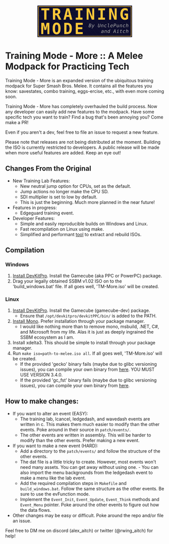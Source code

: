 ﻿<p align="center"><img src="Logos/Training-Mode-banner.png"  alt=""  width="300"/></p>

# Training Mode - More :: A Melee Modpack for Practicing Tech

Training Mode - More is an expanded version of the ubiquitous training modpack for Super Smash Bros. Melee.
It contains all the features you know: savestates, combo training, eggs-ercise, etc., with even more coming soon.

Training Mode - More has completely overhauled the build process. 
Now any developer can easily add new features to the modpack.
Have some specific tech you want to train? Find a bug that's been annoying you? Come make a PR!

Even if you aren't a dev, feel free to file an issue to request a new feature.

Please note that releases are not being distributed at the moment.
Building the ISO is currently restricted to developers.
A public release will be made when more useful features are added.
Keep an eye out!

## Changes From the Original
- New Training Lab Features:
    - New neutral jump option for CPUs, set as the default.
    - Jump actions no longer make the CPU SD.
    - SDI multiplier is set to low by default.
    - This is just the beginning. Much more planned in the near future!
- Features in progress:
    - Edgeguard training event.
- Developer Features:
    - Simple and easily reproducible builds on Windows and Linux.
    - Fast recompilation on Linux using make.
    - Simplified and performant [tool](https://github.com/AlexanderHarrison/gc_fst) to extract and rebuild ISOs.

## Compilation
### Windows
1. [Install DevKitPro](https://github.com/devkitPro/installer/releases/latest). Install the Gamecube (aka PPC or PowerPC) package.
2. Drag your legally obtained SSBM v1.02 ISO on to the 'build_windows.bat' file. If all goes well, 'TM-More.iso' will be created.

### Linux
1. [Install DevKitPro](https://devkitpro.org/wiki/Getting_Started#Unix-like_platforms). Install the Gamecube (gamecube-dev) package.
    - Ensure that `/opt/devkitpro/devkitPPC/bin/` is added to the PATH.
2. [Install Mono](https://www.mono-project.com/download/stable/#download-lin). Prefer installation through your package manager.
    - I would like nothing more than to remove mono, msbuild, .NET, C#, and Microsoft from my life. 
    Alas it is just as deeply ingrained the SSBM ecosystem as I am.
3. Install xdelta3. This should be simple to install through your package manager.
4. Run `make iso=path-to-melee.iso all`. If all goes well, 'TM-More.iso' will be created.
    - If the provided 'gecko' binary fails (maybe due to glibc versioning issues), you can compile your own binary from [here](https://github.com/JLaferri/gecko). YOU MUST USE VERSION 3.4.0.
    - If the provided 'gc_fst' binary fails (maybe due to glibc versioning issues), you can compile your own binary from [here](https://github.com/AlexanderHarrison/gc_fst).

## How to make changes:  
- If you want to alter an event (EASY):
    - The training lab, lcancel, ledgedash, and wavedash events are written in c. This makes them much easier to modify than the other events. Poke around in their source in `patch/events/`.
    - The other events are written in assembly. This will be harder to modify than the other events. Prefer making a new event.
- If you want to make a new event (HARD):
    - Add a directory to the `patch/events/` and follow the structure of the other events.
    - The dat file is a little tricky to create. However, most events won't need many assets. You can get away without using one.
          - You can also import the menu backgrounds from the ledgedash event to make a menu like the lab event. 
    - Add the required compilation steps in `Makefile` and `build_windows.bat`. Follow the same structure as the other events. Be sure to use the evFunction mode.
    - Implement the `Event_Init`, `Event_Update`, `Event_Think` methods and `Event_Menu` pointer. Poke around the other events to figure out how the data flows.
- Other changes may be easy or difficult. Poke around the repo and/or file an issue.

Feel free to DM me on discord (alex_aitch) or twitter (@rwing_aitch) for help!
